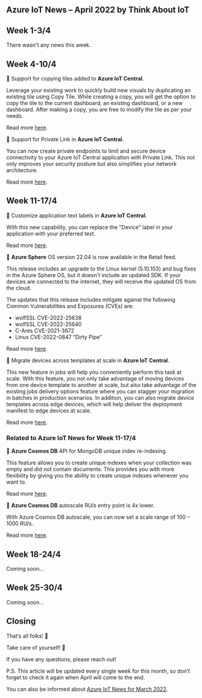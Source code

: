 ## Azure IoT News – April 2022 by Think About IoT

## Week 1-3/4
There wasn't any news this week.

## Week 4-10/4
🔸 Support for copying tiles added to **Azure IoT Central**.

Leverage your existing work to quickly build new visuals by duplicating an existing tile using Copy Tile. While creating a copy, you will get the option to copy the tile to the current dashboard, an existing dashboard, or a new dashboard. After making a copy, you are free to modify the tile as per your needs.

Read more [here](https://azure.microsoft.com/en-gb/updates/iotc-copy-tiles/).

🔸 Support for Private Link in **Azure IoT Central**.

You can now create private endpoints to limit and secure device connectivity to your Azure IoT Central application with Private Link. This not only improves your security posture but also simplifies your network architecture.

Read more [here](https://azure.microsoft.com/en-gb/updates/iotc-private-link/).

## Week 11-17/4
🔸 Customize application text labels in **Azure IoT Central**.

With this new capability, you can replace the "Device" label in your application with your preferred text.

Read more [here](https://azure.microsoft.com/en-gb/updates/iotc-replacetextlabels/).

🔸 **Azure Sphere** OS version 22.04 is now available in the Retail feed.

This release includes an upgrade to the Linux kernel (5.10.103) and bug fixes in the Azure Sphere OS, but it doesn't include an updated SDK. If your devices are connected to the internet, they will receive the updated OS from the cloud.

The updates that this release includes mitigate against the following Common Vulnerabilities and Exposures (CVEs) are:

- wolfSSL CVE-2022-25638
- wolfSSL CVE-2022-25640
- C-Ares CVE-2021-3672
- Linux CVE-2022-0847 “Dirty Pipe”

Read more [here](https://azure.microsoft.com/en-gb/updates/general-availability-azure-sphere-os-version-2204/).

🔸 Migrate devices across templates at scale in **Azure IoT Central**.

This new feature in jobs will help you conveniently perform this task at scale. With this feature, you not only take advantage of moving devices from one device template to another at scale, but also take advantage of the existing jobs delivery options feature where you can stagger your migration in batches in production scenarios. In addition, you can also migrate device templates across edge devices, which will help deliver the deployment manifest to edge devices at scale.

Read more [here](https://azure.microsoft.com/en-gb/updates/iotc-migrate-devices-across-templates/).

### Related to Azure IoT News for Week 11-17/4
🔸 **Azure Cosmos DB** API for MongoDB unique index re-indexing.

This feature allows you to create unique indexes when your collection was empty and did not contain documents. This provides you with more flexibility by giving you the ability to create unique indexes whenever you want to.

Read more [here](https://azure.microsoft.com/en-gb/updates/public-preview-azure-cosmos-db-api-for-mongodb-unique-index-reindexing/).

🔸 **Azure Cosmos DB** autoscale RU/s entry point is 4x lower.

With Azure Cosmos DB autoscale, you can now set a scale range of 100 – 1000 RU/s.

Read more [here](https://azure.microsoft.com/en-gb/updates/general-availability-azure-cosmos-db-autoscale-rus-entry-point-is-4x-lower/).

## Week 18-24/4
Coming soon...

## Week 25-30/4
Coming soon...

## Closing
That’s all folks! 👋

Take care of yourself! 🙂

If you have any questions, please reach out!

P.S. This article will be updated every single week for this month, so don’t forget to check it again when April will come to the end.

You can also be informed about [Azure IoT News for March 2022](https://www.thinkaboutiot.com/index.php/2022/03/03/azure-iot-news-march-2022-by-think-about-iot/).